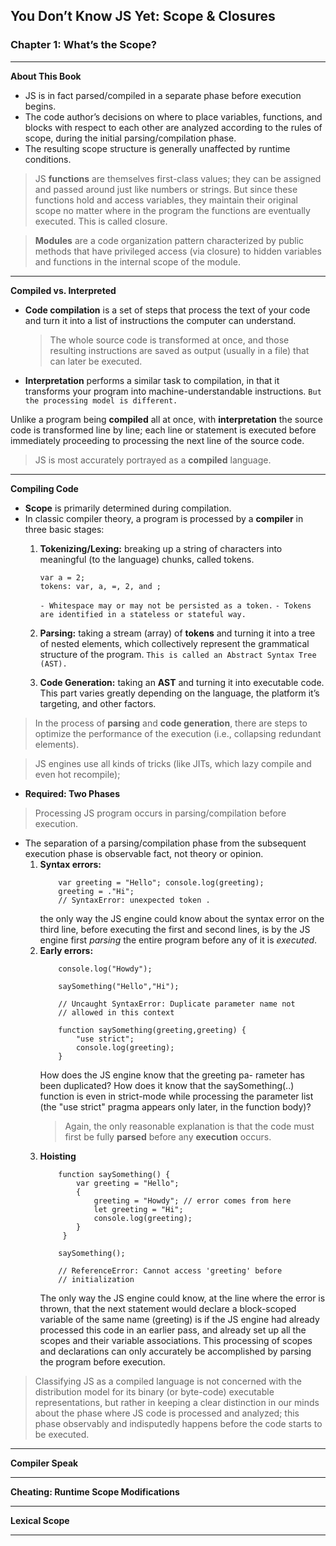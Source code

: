 
## You Don’t Know JS Yet: Scope & Closures


### Chapter 1: What’s the Scope?


***

**About This Book**
- JS is in fact parsed/compiled in a separate phase before execution begins.
- The code author’s decisions on where to place variables, functions, and blocks with respect to each other are analyzed according to the rules of scope, during the initial parsing/compilation phase.
- The resulting scope structure is generally unaffected by runtime conditions.
  
>JS **functions** are themselves first-class values; they can be assigned and passed around just like numbers or strings. But since these functions hold and access variables, they maintain their original scope no matter where in the program the functions are eventually executed. This is called closure.

>**Modules** are a code organization pattern characterized by public methods that have privileged access (via closure) to hidden variables and functions in the internal scope of the module.

***

**Compiled vs. Interpreted**

- **Code compilation** is a set of steps that process the text of your code and turn it into a list of instructions the computer can understand.
  > The whole source code is transformed at once, and those resulting instructions are saved as output (usually in a file) that can later be executed.
- **Interpretation** performs a similar task to compilation, in that it transforms your program into machine-understandable instructions. `But the processing model is different.`

Unlike a program being **compiled** all at once, with **interpretation** the source code is transformed line by line; each line or statement is executed before immediately proceeding to processing the next line of the source code.

> JS is most accurately portrayed as a **compiled** language.

***

**Compiling Code**

- **Scope** is primarily determined during compilation.
- In classic compiler theory, a program is processed by a **compiler** in three basic stages:
    1. **Tokenizing/Lexing:** breaking up a string of characters into meaningful (to the language) chunks, called tokens.
        ```
        var a = 2;
        tokens: var, a, =, 2, and ;
        ```
        `- Whitespace may or may not be persisted as a token.`
        `- Tokens are identified in a stateless or stateful way.`

    2. **Parsing:** taking a stream (array) of **tokens** and turning it into a tree of nested elements, which collectively represent the grammatical structure of the program. `This is called an Abstract Syntax Tree (AST).`
    3. **Code Generation:** taking an **AST** and turning it into executable code. This part varies greatly depending on the language, the platform it’s targeting, and other factors.
>In the process of **parsing** and **code generation**, there are steps to optimize the performance of the execution (i.e., collapsing redundant elements).

>JS engines use all kinds of tricks (like JITs, which lazy compile and even hot recompile);


- **Required: Two Phases**
>Processing JS program occurs in parsing/compilation before execution.
- The separation of a parsing/compilation phase from the subsequent execution phase is observable fact, not theory or opinion. 
    1. **Syntax errors:**
        ```
            var greeting = "Hello"; console.log(greeting);
            greeting = ."Hi";
            // SyntaxError: unexpected token .
        ```
        the only way the JS engine could know about the syntax error on the third line, before executing the first and second lines, is by the JS engine first *parsing* the entire program before any of it is *executed*.
    2. **Early errors:**
        ```
            console.log("Howdy");

            saySomething("Hello","Hi");

            // Uncaught SyntaxError: Duplicate parameter name not
            // allowed in this context

            function saySomething(greeting,greeting) { 
                "use strict";
                console.log(greeting);
            }
        ```
        How does the JS engine know that the greeting pa- rameter has been duplicated? How does it know that the saySomething(..) function is even in strict-mode while processing the parameter list (the "use strict" pragma appears only later, in the function body)?
        > Again, the only reasonable explanation is that the code must first be fully **parsed** before any **execution** occurs.
    3. **Hoisting**
        ```
            function saySomething() { 
                var greeting = "Hello"; 
                {
                    greeting = "Howdy"; // error comes from here 
                    let greeting = "Hi";
                    console.log(greeting);
                } 
             }

            saySomething();

            // ReferenceError: Cannot access 'greeting' before
            // initialization
        ```
        The only way the JS engine could know, at the line where the error is thrown, that the next statement would declare a block-scoped variable of the same name (greeting) is if the JS engine had already processed this code in an earlier pass, and already set up all the scopes and their variable associations. This processing of scopes and declarations can only accurately be accomplished by parsing the program before execution.

>Classifying JS as a compiled language is not concerned with the distribution model for its binary (or byte-code) executable representations, but rather in keeping a clear distinction in our minds about the phase where JS code is processed and analyzed; this phase observably and indisputedly happens before the code starts to be executed.

***

**Compiler Speak**

***

**Cheating: Runtime Scope Modifications**

***

**Lexical Scope**

***
